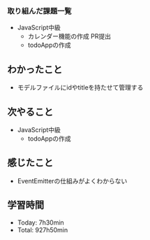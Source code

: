 ### 取り組んだ課題一覧
- JavaScript中級
  -  カレンダー機能の作成 PR提出
  - todoAppの作成
## わかったこと
- モデルファイルにidやtitleを持たせて管理する
## 次やること
- JavaScript中級
  - todoAppの作成
## 感じたこと
- EventEmitterの仕組みがよくわからない
## 学習時間
- Today: 7h30min
- Total: 927h50min